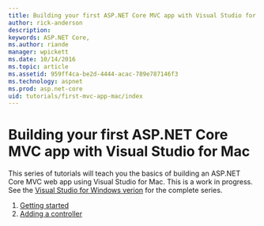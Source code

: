 ```yaml
---
title: Building your first ASP.NET Core MVC app with Visual Studio for Mac
author: rick-anderson
description: 
keywords: ASP.NET Core,
ms.author: riande
manager: wpickett
ms.date: 10/14/2016
ms.topic: article
ms.assetid: 959ff4ca-be2d-4444-acac-789e787146f3
ms.technology: aspnet
ms.prod: asp.net-core
uid: tutorials/first-mvc-app-mac/index
---
```

# Building your first ASP.NET Core MVC app with Visual Studio for Mac

This series of tutorials will teach you the basics of building an ASP.NET Core MVC web app using Visual Studio for Mac. This is a work in progress. See the [Visual Studio for Windows verion](xref:tutorials/first-mvc-app/index) for the complete series.

1. [Getting started](start-mvc.md)
1. [Adding a controller](adding-controller.md)
<!--
1. [Adding a view](adding-view.md)
1. [Adding a model](adding-model.md)
1. [Working with SQL Server LocalDB](working-with-sql.md)
1. [Controller methods and views](controller-methods-views.md)
1. [Adding Search](search.md)
1. [Adding a New Field](new-field.md)
1. [Adding Validation](validation.md)
1. [Examining the Details and Delete methods](details.md)
-->